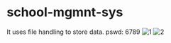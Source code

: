 # school-mgmnt-sys
It uses file handling to store data.
pswd: 6789
![1](https://user-images.githubusercontent.com/34623568/120888010-b3e8f880-c613-11eb-9041-269b3d242dcb.png)
![2](https://user-images.githubusercontent.com/34623568/120888014-b64b5280-c613-11eb-8b5a-73c088b734cd.png)

